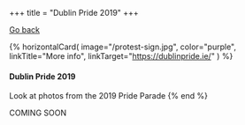 +++
title = "Dublin Pride 2019"
+++

[Go back](/what-we-do/card-3-prides)

{% horizontalCard(
	image="/protest-sign.jpg",
	color="purple",
	linkTitle="More info",
	linkTarget="https://dublinpride.ie/"
) %}
#### Dublin Pride 2019

Look at photos from the 2019 Pride Parade
{% end %}

COMING SOON
